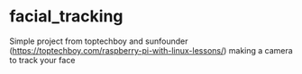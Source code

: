 # facial_tracking
Simple project from toptechboy and sunfounder (https://toptechboy.com/raspberry-pi-with-linux-lessons/) making a camera to track your face
